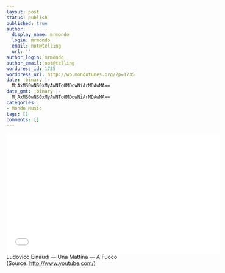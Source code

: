 ```yaml
---
layout: post
status: publish
published: true
author:
  display_name: mrmondo
  login: mrmondo
  email: not@telling
  url: ''
author_login: mrmondo
author_email: not@telling
wordpress_id: 1735
wordpress_url: http://wp.mondotunes.org/?p=1735
date: !binary |-
  MjAxMS0wNS0xMyAwNTo0MDowNiArMDAwMA==
date_gmt: !binary |-
  MjAxMS0wNS0xMyAwNTo0MDowNiArMDAwMA==
categories:
- Mondo Music
tags: []
comments: []
---
```

<iframe width="560" height="315" src="//www.youtube.com/embed/AHS5oe1e4Sc" frameborder="0"> </iframe>
Ludovico Einaudi &#8212; Una Mattina &#8212; A Fuoco
<div class="attribution">(<span>Source:</span> <a href="http://www.youtube.com/">http://www.youtube.com/</a>)</div>
